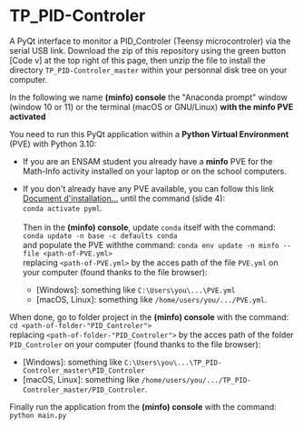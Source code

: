 # TP_PID-Controler

A PyQt interface to monitor a PID_Controler (Teensy microcontroler) via the serial USB link. 
Download the zip of this repository using the green button [Code v] at the top right of this page, then unzip the file to install the directory `TP_PID-Controler_master` within your personnal disk tree on your computer.

In the following we name __(minfo) console__ the "Anaconda prompt" window (window 10 or 11) or the terminal (macOS or GNU/Linux) __with the minfo PVE activated__

You need to run this PyQt application within a __Python Virtual Environment__ (PVE) with Python 3.10:</br>

- If you are an ENSAM student you already have a __minfo__ PVE for the Math-Info activity installed on your laptop or on the school computers.

- If you don't already have any PVE available, you can follow this link <A href="https://savoir.ensam.eu/moodle/mod/resource/view.php?id=10170">Document d'installation...</A> until the command (slide 4):<br>
`conda activate pyml`.<br><br>
Then in the __(minfo) console__, update `conda` itself with the command:<br>
`conda update -n base -c defaults conda`<br>
and populate the PVE withthe command: `conda env update -n minfo --file <path-of-PVE.yml>`<br>
replacing `<path-of-PVE.yml>` by the acces path of the file `PVE.yml` on your computer (found thanks to the file browser):
    - [Windows]: something like `C:\Users\you\...\PVE.yml` 
    - [macOS, Linux]: something like `/home/users/you/.../PVE.yml`.<br>
    
When done, go to folder project in the __(minfo) console__ with the command:<br>
`cd <path-of-folder-"PID_Controler">`<br>
replacing `<path-of-folder-"PID_Controler">` by the acces path of the folder `PID_Controler` on your computer (found thanks to the file browser):

- [Windows]: something like `C:\Users\you\...\TP_PID-Controler_master\PID_Controler`
- [macOS, Linux]: something like `/home/users/you/.../TP_PID-Controler_master/PID_Controler`.

Finally run the application from the __(minfo) console__ with the command:<br>
`python main.py`<br>


